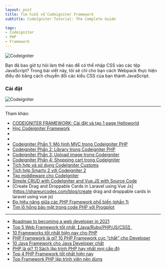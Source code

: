 ```yaml
---
layout: post
title: Tìm hiểu về Codeigniter Framework
subtitle: CodeIgniter Tutorial: The Complete Guide

tags:
- Codeigniter
- PHP
- Framework
---
```


![Codeigniter](https://boxxv.github.io/img/2022/CodeIgniter-Framework.jpg "Codeigniter")

Bạn đã bao giờ tự hỏi làm thế nào để có thể nhập CSS vào các tệp JavaScript? Trong bài viết này, tôi sẽ chỉ cho bạn cách Webpack thực hiện điều đó bằng cách chuyển đổi các kiểu CSS của bạn thành JavaScript.



### Cài đặt



![Codeigniter](https://boxxv.github.io/img/2022/Banner-1-New.jpg "Codeigniter")


-----
Tham khảo:

- [CODEIGNITER FRAMEWORK: Cài đặt và tạo 1 page Helloworld](https://viblo.asia/p/codeigniter-framework-cai-dat-va-tao-1-page-helloworld-XogBG262GxnL)
- [Học Codeigniter Framework](https://freetuts.net/hoc-codeigniter)
- []()
- []()
- [Codeigniter Phần 1: Mô hình MVC trong Codeigniter PHP](https://viblo.asia/p/codeigniter-framework-phan-1-mo-hinh-mvc-trong-codeigniter-php-MJykjQjqePB)
- [Codeigniter Phần 2: Library trong Codeigniter PHP](https://viblo.asia/p/codeigniter-framework-phan-2-library-trong-codeigniter-php-library-database-va-library-form-validation-DXOkRjOWkdZ)
- [Codeigniter Phần 3: Upload image trong Codeigniter](https://viblo.asia/p/codeigniter-framework-phan-3-upload-image-trong-codeigniter-DbmvmLWxkAg)
- [Codeigniter Phần 4: Shopping cart trong Codeigniter](https://viblo.asia/p/codeigniter-framework-phan-4-shopping-cart-trong-codeigniter-ZjlvaloRkqJ)
- [Tích hợp và sử dụng CodeIgniter Customs](https://viblo.asia/p/tich-hop-va-su-dung-codeigniter-customs-m68Z0NG95kG)
- [Tích hợp Smarty 2 với Codeigniter 2](https://viblo.asia/p/tich-hop-smarty-2-voi-codeigniter-2-bWrZnaJbKxw)
- [Tạo middleware cho CodeIgniter](https://viblo.asia/p/tao-middleware-cho-codeigniter-bJzKmj7PZ9N)
- [Simple CRUD with CodeIgniter and Vue.JS with Source Code](https://www.sourcecodester.com/php/12342/simple-crud-codeigniter-and-vuejs.html)
- [Create Drag and Droppable Cards in Laravel using Vue Js](https://shareurcodes.com/blog/create drag and droppable cards in laravel using vue js)
- [Đo hiệu năng giữa các PHP Framework phổ biến (phần 1)](https://viblo.asia/p/do-hieu-nang-giua-cac-php-framework-pho-bien-phan-1-aWj53XoeK6m)
- [Tìm lỗ hổng bảo mật trong code PHP với Progpilot](https://viblo.asia/p/tim-lo-hong-bao-mat-trong-code-php-voi-progpilot-Do7543w4lM6)

-----
- [Roadmap to becoming a web developer in 2021](https://github.com/kamranahmedse/developer-roadmap)
- [Top 5 Web Framework tốt nhất【Java/Ruby/PHP/JS/CSS】](https://viblo.asia/p/web-framework-la-gi-top-5-web-framework-tot-nhatjavarubyphpjscss-Qbq5Qg0GZD8)
- [10 Frameworks tốt nhất hiện nay cho PHP](https://topdev.vn/blog/10-frameworks-tot-nhat-hien-nay-cho-php/)
- [PHP Framework là gì? 10 PHP Framework cực “chất” cho Developer](https://itviec.com/blog/framework-php/)
- [10 Java Framework cho Java Developer chất](https://itviec.com/blog/java-framework/)
- [PHP là gì? 11 Sách lập trình PHP hay nhất mọi cấp độ](https://itviec.com/blog/11-sach-hoc-lap-trinh-php/)
- [Top 4 PHP Framework tốt nhất hiện nay](https://funix.edu.vn/chia-se-kien-thuc/top-4-php-framework-tot-nhat/)
- [Top Framework PHP lập trình viên nên dùng](https://t3h.com.vn/tin-tuc/framework-php)